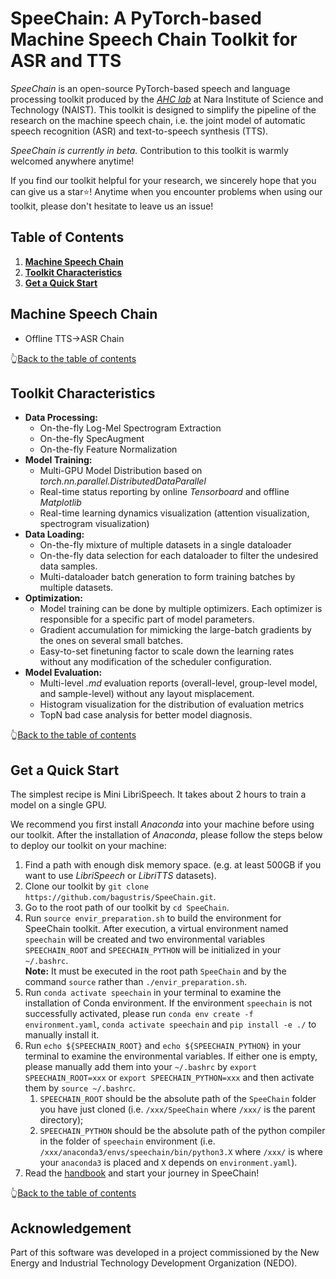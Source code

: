 # SpeeChain: A PyTorch-based Machine Speech Chain Toolkit for ASR and TTS 
_SpeeChain_ is an open-source PyTorch-based speech and language processing toolkit produced by the [_AHC lab_](https://ahcweb01.naist.jp/en/) at Nara Institute of Science and Technology (NAIST). 
This toolkit is designed to simplify the pipeline of the research on the machine speech chain, 
i.e. the joint model of automatic speech recognition (ASR) and text-to-speech synthesis (TTS). 

_SpeeChain is currently in beta._ Contribution to this toolkit is warmly welcomed anywhere anytime! 

If you find our toolkit helpful for your research, we sincerely hope that you can give us a star⭐! 
Anytime when you encounter problems when using our toolkit, please don't hesitate to leave us an issue!

## Table of Contents
1. [**Machine Speech Chain**](https://github.com/bagustris/SpeeChain#machine-speech-chain)
2. [**Toolkit Characteristics**](https://github.com/bagustris/SpeeChain#toolkit-characteristics)
3. [**Get a Quick Start**](https://github.com/bagustris/SpeeChain#get-a-quick-start)


## Machine Speech Chain
* Offline TTS→ASR Chain

👆[Back to the table of contents](https://github.com/bagustris/SpeeChain#table-of-contents)


## Toolkit Characteristics
* **Data Processing:**
  * On-the-fly Log-Mel Spectrogram Extraction
  * On-the-fly SpecAugment
  * On-the-fly Feature Normalization
* **Model Training:**
  * Multi-GPU Model Distribution based on _torch.nn.parallel.DistributedDataParallel_
  * Real-time status reporting by online _Tensorboard_ and offline _Matplotlib_
  * Real-time learning dynamics visualization (attention visualization, spectrogram visualization)
* **Data Loading:**
  * On-the-fly mixture of multiple datasets in a single dataloader
  * On-the-fly data selection for each dataloader to filter the undesired data samples.
  * Multi-dataloader batch generation to form training batches by multiple datasets. 
* **Optimization:**
  * Model training can be done by multiple optimizers. Each optimizer is responsible for a specific part of model parameters.
  * Gradient accumulation for mimicking the large-batch gradients by the ones on several small batches.
  * Easy-to-set finetuning factor to scale down the learning rates without any modification of the scheduler configuration. 
* **Model Evaluation:**
  * Multi-level _.md_ evaluation reports (overall-level, group-level model, and sample-level) without any layout misplacement. 
  * Histogram visualization for the distribution of evaluation metrics
  * TopN bad case analysis for better model diagnosis.

👆[Back to the table of contents](https://github.com/bagustris/SpeeChain#table-of-contents)


## Get a Quick Start

The simplest recipe is Mini LibriSpeech. It takes about 2 hours to train a model on a single GPU. 


We recommend you first install *Anaconda* into your machine before using our toolkit. 
After the installation of *Anaconda*, please follow the steps below to deploy our toolkit on your machine:
1. Find a path with enough disk memory space. (e.g. at least 500GB if you want to use _LibriSpeech_ or _LibriTTS_ datasets).
2. Clone our toolkit by `git clone https://github.com/bagustris/SpeeChain.git`.
3. Go to the root path of our toolkit by `cd SpeeChain`.
4. Run `source envir_preparation.sh` to build the environment for SpeeChain toolkit. 
After execution, a virtual environment named `speechain` will be created and two environmental variables `SPEECHAIN_ROOT` and `SPEECHAIN_PYTHON` will be initialized in your `~/.bashrc`.  
**Note:** It must be executed in the root path `SpeeChain` and by the command `source` rather than `./envir_preparation.sh`.
5. Run `conda activate speechain` in your terminal to examine the installation of Conda environment. 
If the environment `speechain` is not successfully activated, please run `conda env create -f environment.yaml`, `conda activate speechain` and `pip install -e ./` to manually install it.
6. Run `echo ${SPEECHAIN_ROOT}` and `echo ${SPEECHAIN_PYTHON}` in your terminal to examine the environmental variables. 
If either one is empty, please manually add them into your `~/.bashrc` by `export SPEECHAIN_ROOT=xxx` or `export SPEECHAIN_PYTHON=xxx` and then activate them by `source ~/.bashrc`.  
   1. `SPEECHAIN_ROOT` should be the absolute path of the `SpeeChain` folder you have just cloned (i.e. `/xxx/SpeeChain` where `/xxx/` is the parent directory);  
   2. `SPEECHAIN_PYTHON` should be the absolute path of the python compiler in the folder of `speechain` environment (i.e. `/xxx/anaconda3/envs/speechain/bin/python3.X` where `/xxx/` is where your `anaconda3` is placed and `X` depends on `environment.yaml`).
7. Read the [handbook](https://github.com/bagustris/SpeeChain/blob/main/handbook.md#speechain-handbook) and start your journey in SpeeChain!

👆[Back to the table of contents](https://github.com/bagustris/SpeeChain#table-of-contents)

## Acknowledgement
Part of this software was developed in a project commissioned by the New Energy and Industrial Technology Development Organization (NEDO).